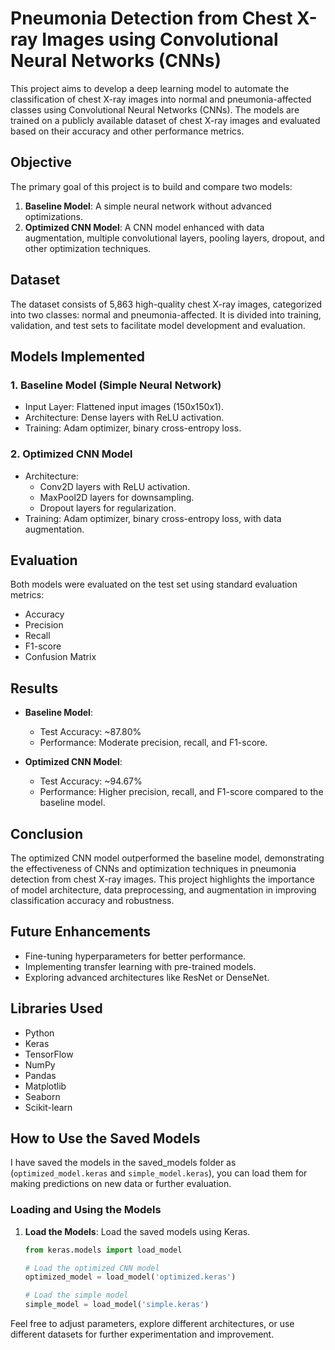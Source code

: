# Pneumonia Detection from Chest X-ray Images using Convolutional Neural Networks (CNNs)

This project aims to develop a deep learning model to automate the classification of chest X-ray images into normal and pneumonia-affected classes using Convolutional Neural Networks (CNNs). The models are trained on a publicly available dataset of chest X-ray images and evaluated based on their accuracy and other performance metrics.

## Objective

The primary goal of this project is to build and compare two models:
1. **Baseline Model**: A simple neural network without advanced optimizations.
2. **Optimized CNN Model**: A CNN model enhanced with data augmentation, multiple convolutional layers, pooling layers, dropout, and other optimization techniques.

## Dataset

The dataset consists of 5,863 high-quality chest X-ray images, categorized into two classes: normal and pneumonia-affected. It is divided into training, validation, and test sets to facilitate model development and evaluation.

## Models Implemented

### 1. Baseline Model (Simple Neural Network)
- Input Layer: Flattened input images (150x150x1).
- Architecture: Dense layers with ReLU activation.
- Training: Adam optimizer, binary cross-entropy loss.

### 2. Optimized CNN Model
- Architecture:
  - Conv2D layers with ReLU activation.
  - MaxPool2D layers for downsampling.
  - Dropout layers for regularization.
- Training: Adam optimizer, binary cross-entropy loss, with data augmentation.

## Evaluation

Both models were evaluated on the test set using standard evaluation metrics:
- Accuracy
- Precision
- Recall
- F1-score
- Confusion Matrix

## Results

- **Baseline Model**:
  - Test Accuracy: ~87.80%
  - Performance: Moderate precision, recall, and F1-score.
  
- **Optimized CNN Model**:
  - Test Accuracy: ~94.67%
  - Performance: Higher precision, recall, and F1-score compared to the baseline model.

## Conclusion

The optimized CNN model outperformed the baseline model, demonstrating the effectiveness of CNNs and optimization techniques in pneumonia detection from chest X-ray images. This project highlights the importance of model architecture, data preprocessing, and augmentation in improving classification accuracy and robustness.

## Future Enhancements

- Fine-tuning hyperparameters for better performance.
- Implementing transfer learning with pre-trained models.
- Exploring advanced architectures like ResNet or DenseNet.

## Libraries Used

- Python
- Keras
- TensorFlow
- NumPy
- Pandas
- Matplotlib
- Seaborn
- Scikit-learn

## How to Use the Saved Models

I have saved the models in the saved_models folder as  (`optimized_model.keras` and `simple_model.keras`), you can load them for making predictions on new data or further evaluation.

### Loading and Using the Models

1. **Load the Models**: Load the saved models using Keras.

   ```python
   from keras.models import load_model

   # Load the optimized CNN model
   optimized_model = load_model('optimized.keras')

   # Load the simple model
   simple_model = load_model('simple.keras')

Feel free to adjust parameters, explore different architectures, or use different datasets for further experimentation and improvement.
